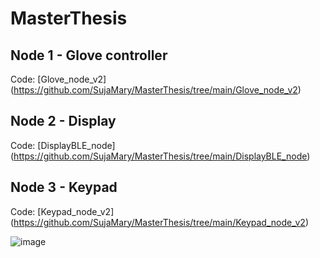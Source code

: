 # MasterThesis

## Node 1 - Glove controller 
   Code: [Glove_node_v2] (https://github.com/SujaMary/MasterThesis/tree/main/Glove_node_v2)
## Node 2 - Display
   Code: [DisplayBLE_node] (https://github.com/SujaMary/MasterThesis/tree/main/DisplayBLE_node)
## Node 3 - Keypad
   Code:  [Keypad_node_v2] (https://github.com/SujaMary/MasterThesis/tree/main/Keypad_node_v2)

  
![image](https://github.com/SujaMary/MasterThesis/assets/65107896/ded41588-9c6a-4e7e-b62a-e29133da3782)
